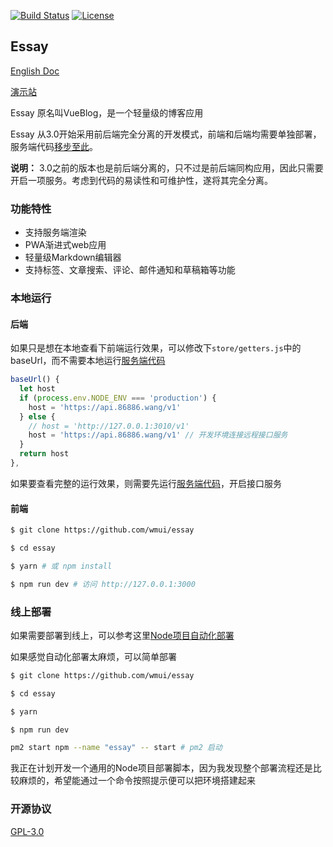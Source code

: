 
<a href="https://travis-ci.org/wmui/essay"><img src="https://travis-ci.org/wmui/essay.svg?branch=master" alt="Build Status"></a>
<a href="https://github.com/wmui/essay"><img src="https://img.shields.io/badge/license-AGPL-blue.svg" alt="License"></a>

## Essay

[English Doc](https://github.com/wmui/essay/blob/master/README.en.md)

<p><a href="https://www.86886.wang" target="_blank">演示站</a></p>

Essay 原名叫VueBlog，是一个轻量级的博客应用

Essay 从3.0开始采用前后端完全分离的开发模式，前端和后端均需要单独部署，服务端代码[移步至此](https://github.com/wmui/essay-server)。

**说明：** 3.0之前的版本也是前后端分离的，只不过是前后端同构应用，因此只需要开启一项服务。考虑到代码的易读性和可维护性，遂将其完全分离。


### 功能特性

- 支持服务端渲染
- PWA渐进式web应用
- 轻量级Markdown编辑器
- 支持标签、文章搜索、评论、邮件通知和草稿箱等功能

### 本地运行

#### 后端

如果只是想在本地查看下前端运行效果，可以修改下`store/getters.js`中的baseUrl，而不需要本地运行[服务端代码](https://github.com/wmui/essay-server)

```js
baseUrl() {
  let host
  if (process.env.NODE_ENV === 'production') {
    host = 'https://api.86886.wang/v1'
  } else {
    // host = 'http://127.0.0.1:3010/v1'
    host = 'https://api.86886.wang/v1' // 开发环境连接远程接口服务
  }
  return host
},
```

如果要查看完整的运行效果，则需要先运行[服务端代码](https://github.com/wmui/essay-server)，开启接口服务

#### 前端

```bash
$ git clone https://github.com/wmui/essay

$ cd essay

$ yarn # 或 npm install

$ npm run dev # 访问 http://127.0.0.1:3000
```

### 线上部署

如果需要部署到线上，可以参考这里[Node项目自动化部署](https://github.com/wmui/web-deploy)

如果感觉自动化部署太麻烦，可以简单部署

```bash
$ git clone https://github.com/wmui/essay

$ cd essay

$ yarn

$ npm run dev

pm2 start npm --name "essay" -- start # pm2 启动
```

我正在计划开发一个通用的Node项目部署脚本，因为我发现整个部署流程还是比较麻烦的，希望能通过一个命令按照提示便可以把环境搭建起来

### 开源协议

[GPL-3.0](https://choosealicense.com/licenses/gpl-3.0/)  
